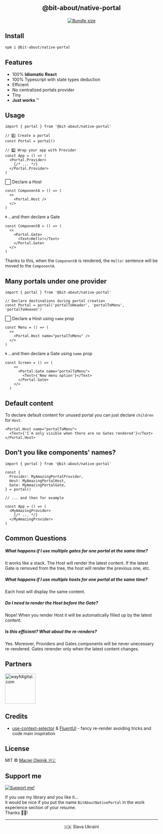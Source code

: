 
<p align="center" style="font-weight: bold; font-size: 1.5em">@bit-about/native-portal</p>
<p align="center">
<a href="https://www.npmjs.com/package/@bit-about/native-portal"><img alt="" src="https://img.shields.io/npm/v/@bit-about/native-portal.svg" /></a>
<a href="https://bundlephobia.com/package/@bit-about/native-portal"><img alt="Bundle size" src="https://img.shields.io/bundlephobia/minzip/@bit-about/native-portal?label=size" /></a>
<a href="https://codecov.io/gh/bit-about/native-portal"><img alt="" src="https://img.shields.io/codecov/c/github/bit-about/native-portals?token=BuGi92VqnL" /></a>
</p>

## Install

```bash
npm i @bit-about/native-portal
```

## Features

- 100% **Idiomatic React**
- 100% Typescript with state types deduction
- Efficient
- No centralized portals provider
- Tiny
- **Just works** ™

## Usage

```tsx
import { portal } from '@bit-about/native-portal'

// 1️⃣ Create a portal
const Portal = portal()

// 2️⃣ Wrap your app with Provider
const App = () => (
  <Portal.Provider>
    {/* ... */}
  </Portal.Provider>
)

```


⬜ Declare a Host
```tsx
const ComponentA = () => (
  <>
    <Portal.Host />
  </>
)
```


🌀 ...and then declare a Gate
```tsx
const ComponentB = () => (
  <>
    <Portal.Gate>
      <Text>Hello!</Text>
    </Portal.Gate>
  </>
)
```

Thanks to this, 
when the `ComponentB` is rendered, 
the `Hello!` sentence will be moved to the `ComponentA`.

## Many portals under one provider
```tsx
import { portal } from '@bit-about/native-portal'

// Declare destinations during portal creation
const Portal = portal('portalToHeader', 'portalToMenu', 'portalToHeaven')
```

⬜ Declare a Host using `name` prop
```tsx
const Menu = () => (
  <>
    <Portal.Host name="portalToMenu" />
  </>
)
```


🌀 ...and then declare a Gate using `name` prop
```tsx
const Screen = () => (
    <>
      <Portal.Gate name="portalToMenu">
        <Text>{'New menu option'}</Text>
      </Portal.Gate>
    </>
  )
```


## Default content
To declare default content for unused portal you can just declare `children` for `Host`.

```tsx
<Portal.Host name="portalToMenu">
  <Text>{'I`m only visible when there are no Gates rendered'}</Text>
</Portal.Host>
```

## Don't you like components' names?
```tsx
import { portal } from '@bit-about/native-portal'

const {
  Provider: MyAmazingPortalProvider,
  Host: MyAmazingPortalHost,
  Gate: MyAmazingPortalGate,
} = portal()

// ... and then for example

const App = () => (
  <MyAmazingProvider>
    {/* ... */}
  </MyAmazingProvider>
)
```

## Common Questions
##### What happens if I use multiple gates for one portal at the same time?
It works like a stack. The Host will render the latest content. If the latest Gate is removed from the tree, the host will render the previous one, etc.

##### What happens if I use multiple hosts for one portal at the same time?
Each host will display the same content.

##### Do I need to render the Host before the Gate?
Nope! When you render Host it will be automatically filled up by the latest content.

##### Is this efficient? What about the re-renders?
Yes. Moreover, Providers and Gates components will be never unecessary re-rendered.
Gates rerender only when the latest content changes.

## Partners  
<a href="https://www.wayfdigital.com/"><img alt="wayfdigital.com" width="100" height="100" src="https://user-images.githubusercontent.com/1496580/161037415-0503f763-a60b-4d40-af9f-95d1304fa486.png"/></a>

## Credits
- [use-context-selector](https://github.com/dai-shi/use-context-selector) & [FluentUI](https://github.com/microsoft/fluentui) - fancy re-render avoiding tricks and code main inspiration

## License
MIT © [Maciej Olejnik 🇵🇱](https://github.com/macoley)

## Support me 

<a href="https://github.com/sponsors/macoley"><img alt="Support me!" src="https://img.shields.io/badge/github.com-Support%20me!-green"/></a>

If you use my library and you like it...<br />
it would be nice if you put the name `BitAboutNativePortal` in the work experience section of your resume.<br />
Thanks 🙇🏻! 


---
<p align="center">🇺🇦 Slava Ukraini</p>